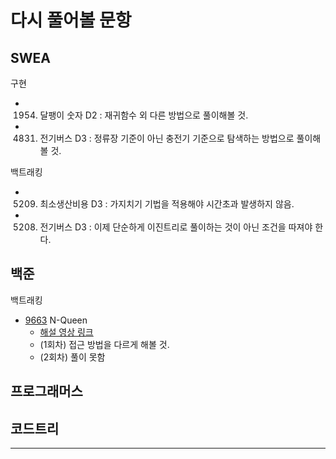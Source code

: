 # 다시 풀어볼 문항

## SWEA

구현
- 1954. 달팽이 숫자 D2 : 재귀함수 외 다른 방법으로 풀이해볼 것.
- 4831. 전기버스 D3 : 정류장 기준이 아닌 충전기 기준으로 탐색하는 방법으로 풀이해볼 것.

백트래킹
- 5209. 최소생산비용 D3 : 가지치기 기법을 적용해야 시간초과 발생하지 않음.
- 5208. 전기버스 D3 : 이제 단순하게 이진트리로 풀이하는 것이 아닌 조건을 따져야 한다.

## 백준

백트래킹
- [9663](https://www.acmicpc.net/problem/9663) N-Queen
  - [해설 영상 링크](https://youtu.be/uftGJD4EbAA) 
  - (1회차) 접근 방법을 다르게 해볼 것.
  - (2회차) 풀이 못함

## 프로그래머스

## 코드트리

---
<br />

